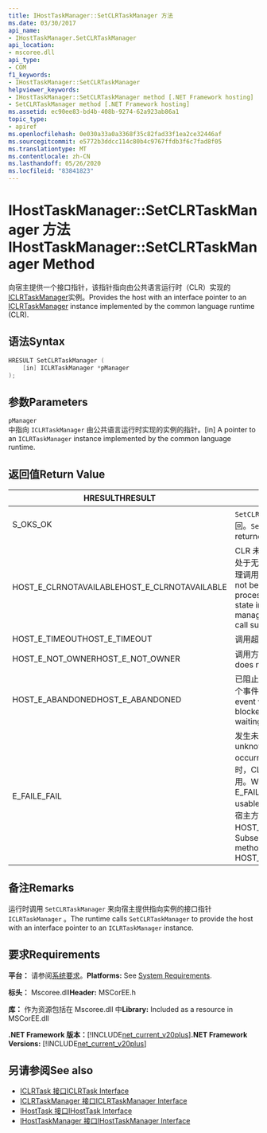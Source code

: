 ```yaml
---
title: IHostTaskManager::SetCLRTaskManager 方法
ms.date: 03/30/2017
api_name:
- IHostTaskManager.SetCLRTaskManager
api_location:
- mscoree.dll
api_type:
- COM
f1_keywords:
- IHostTaskManager::SetCLRTaskManager
helpviewer_keywords:
- IHostTaskManager::SetCLRTaskManager method [.NET Framework hosting]
- SetCLRTaskManager method [.NET Framework hosting]
ms.assetid: ec90ee83-bd4b-408b-9274-62a923ab86a1
topic_type:
- apiref
ms.openlocfilehash: 0e030a33a0a3368f35c82fad33f1ea2ce32446af
ms.sourcegitcommit: e5772b3ddcc114c80b4c9767ffdb3f6c7fad8f05
ms.translationtype: MT
ms.contentlocale: zh-CN
ms.lasthandoff: 05/26/2020
ms.locfileid: "83841823"
---
```

# <a name="ihosttaskmanagersetclrtaskmanager-method"></a><span data-ttu-id="45ecb-102">IHostTaskManager::SetCLRTaskManager 方法</span><span class="sxs-lookup"><span data-stu-id="45ecb-102">IHostTaskManager::SetCLRTaskManager Method</span></span>
<span data-ttu-id="45ecb-103">向宿主提供一个接口指针，该指针指向由公共语言运行时（CLR）实现的[ICLRTaskManager](iclrtaskmanager-interface.md)实例。</span><span class="sxs-lookup"><span data-stu-id="45ecb-103">Provides the host with an interface pointer to an [ICLRTaskManager](iclrtaskmanager-interface.md) instance implemented by the common language runtime (CLR).</span></span>  
  
## <a name="syntax"></a><span data-ttu-id="45ecb-104">语法</span><span class="sxs-lookup"><span data-stu-id="45ecb-104">Syntax</span></span>  
  
```cpp  
HRESULT SetCLRTaskManager (  
    [in] ICLRTaskManager *pManager  
);  
```  
  
## <a name="parameters"></a><span data-ttu-id="45ecb-105">参数</span><span class="sxs-lookup"><span data-stu-id="45ecb-105">Parameters</span></span>  
 `pManager`  
 <span data-ttu-id="45ecb-106">中指向 `ICLRTaskManager` 由公共语言运行时实现的实例的指针。</span><span class="sxs-lookup"><span data-stu-id="45ecb-106">[in] A pointer to an `ICLRTaskManager` instance implemented by the common language runtime.</span></span>  
  
## <a name="return-value"></a><span data-ttu-id="45ecb-107">返回值</span><span class="sxs-lookup"><span data-stu-id="45ecb-107">Return Value</span></span>  
  
|<span data-ttu-id="45ecb-108">HRESULT</span><span class="sxs-lookup"><span data-stu-id="45ecb-108">HRESULT</span></span>|<span data-ttu-id="45ecb-109">说明</span><span class="sxs-lookup"><span data-stu-id="45ecb-109">Description</span></span>|  
|-------------|-----------------|  
|<span data-ttu-id="45ecb-110">S_OK</span><span class="sxs-lookup"><span data-stu-id="45ecb-110">S_OK</span></span>|<span data-ttu-id="45ecb-111">`SetCLRTaskManager`已成功返回。</span><span class="sxs-lookup"><span data-stu-id="45ecb-111">`SetCLRTaskManager` returned successfully.</span></span>|  
|<span data-ttu-id="45ecb-112">HOST_E_CLRNOTAVAILABLE</span><span class="sxs-lookup"><span data-stu-id="45ecb-112">HOST_E_CLRNOTAVAILABLE</span></span>|<span data-ttu-id="45ecb-113">CLR 未加载到进程中，或 CLR 处于无法运行托管代码或成功处理调用的状态。</span><span class="sxs-lookup"><span data-stu-id="45ecb-113">The CLR has not been loaded into a process, or the CLR is in a state in which it cannot run managed code or process the call successfully.</span></span>|  
|<span data-ttu-id="45ecb-114">HOST_E_TIMEOUT</span><span class="sxs-lookup"><span data-stu-id="45ecb-114">HOST_E_TIMEOUT</span></span>|<span data-ttu-id="45ecb-115">调用超时。</span><span class="sxs-lookup"><span data-stu-id="45ecb-115">The call timed out.</span></span>|  
|<span data-ttu-id="45ecb-116">HOST_E_NOT_OWNER</span><span class="sxs-lookup"><span data-stu-id="45ecb-116">HOST_E_NOT_OWNER</span></span>|<span data-ttu-id="45ecb-117">调用方不拥有该锁。</span><span class="sxs-lookup"><span data-stu-id="45ecb-117">The caller does not own the lock.</span></span>|  
|<span data-ttu-id="45ecb-118">HOST_E_ABANDONED</span><span class="sxs-lookup"><span data-stu-id="45ecb-118">HOST_E_ABANDONED</span></span>|<span data-ttu-id="45ecb-119">已阻止的线程或纤程正在等待某个事件时，该事件被取消。</span><span class="sxs-lookup"><span data-stu-id="45ecb-119">An event was canceled while a blocked thread or fiber was waiting on it.</span></span>|  
|<span data-ttu-id="45ecb-120">E_FAIL</span><span class="sxs-lookup"><span data-stu-id="45ecb-120">E_FAIL</span></span>|<span data-ttu-id="45ecb-121">发生未知的灾难性故障。</span><span class="sxs-lookup"><span data-stu-id="45ecb-121">An unknown catastrophic failure occurred.</span></span> <span data-ttu-id="45ecb-122">当方法返回 E_FAIL 时，CLR 在该进程内将不再可用。</span><span class="sxs-lookup"><span data-stu-id="45ecb-122">When a method returns E_FAIL, the CLR is no longer usable within the process.</span></span> <span data-ttu-id="45ecb-123">对宿主方法的后续调用会返回 HOST_E_CLRNOTAVAILABLE。</span><span class="sxs-lookup"><span data-stu-id="45ecb-123">Subsequent calls to hosting methods return HOST_E_CLRNOTAVAILABLE.</span></span>|  
  
## <a name="remarks"></a><span data-ttu-id="45ecb-124">备注</span><span class="sxs-lookup"><span data-stu-id="45ecb-124">Remarks</span></span>  
 <span data-ttu-id="45ecb-125">运行时调用 `SetCLRTaskManager` 来向宿主提供指向实例的接口指针 `ICLRTaskManager` 。</span><span class="sxs-lookup"><span data-stu-id="45ecb-125">The runtime calls `SetCLRTaskManager` to provide the host with an interface pointer to an `ICLRTaskManager` instance.</span></span>  
  
## <a name="requirements"></a><span data-ttu-id="45ecb-126">要求</span><span class="sxs-lookup"><span data-stu-id="45ecb-126">Requirements</span></span>  
 <span data-ttu-id="45ecb-127">**平台：** 请参阅[系统要求](../../get-started/system-requirements.md)。</span><span class="sxs-lookup"><span data-stu-id="45ecb-127">**Platforms:** See [System Requirements](../../get-started/system-requirements.md).</span></span>  
  
 <span data-ttu-id="45ecb-128">**标头：** Mscoree.dll</span><span class="sxs-lookup"><span data-stu-id="45ecb-128">**Header:** MSCorEE.h</span></span>  
  
 <span data-ttu-id="45ecb-129">**库：** 作为资源包括在 Mscoree.dll 中</span><span class="sxs-lookup"><span data-stu-id="45ecb-129">**Library:** Included as a resource in MSCorEE.dll</span></span>  
  
 <span data-ttu-id="45ecb-130">**.NET Framework 版本：**[!INCLUDE[net_current_v20plus](../../../../includes/net-current-v20plus-md.md)]</span><span class="sxs-lookup"><span data-stu-id="45ecb-130">**.NET Framework Versions:** [!INCLUDE[net_current_v20plus](../../../../includes/net-current-v20plus-md.md)]</span></span>  
  
## <a name="see-also"></a><span data-ttu-id="45ecb-131">另请参阅</span><span class="sxs-lookup"><span data-stu-id="45ecb-131">See also</span></span>

- [<span data-ttu-id="45ecb-132">ICLRTask 接口</span><span class="sxs-lookup"><span data-stu-id="45ecb-132">ICLRTask Interface</span></span>](iclrtask-interface.md)
- [<span data-ttu-id="45ecb-133">ICLRTaskManager 接口</span><span class="sxs-lookup"><span data-stu-id="45ecb-133">ICLRTaskManager Interface</span></span>](iclrtaskmanager-interface.md)
- [<span data-ttu-id="45ecb-134">IHostTask 接口</span><span class="sxs-lookup"><span data-stu-id="45ecb-134">IHostTask Interface</span></span>](ihosttask-interface.md)
- [<span data-ttu-id="45ecb-135">IHostTaskManager 接口</span><span class="sxs-lookup"><span data-stu-id="45ecb-135">IHostTaskManager Interface</span></span>](ihosttaskmanager-interface.md)
